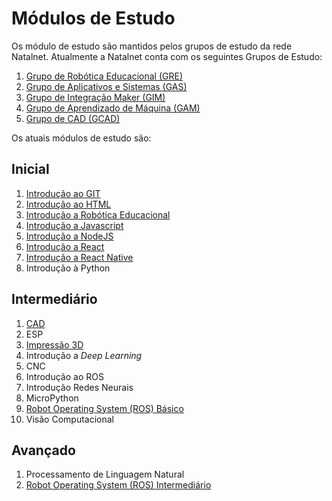 # Módulos de Estudo

Os módulo de estudo são mantidos pelos grupos de estudo da rede Natalnet.
Atualmente a Natalnet conta com os seguintes Grupos de Estudo:

1. [Grupo de Robótica Educacional (GRE)](https://github.com/Natalnet/GRE)
1. [Grupo de Aplicativos e Sistemas (GAS)](https://github.com/Natalnet/GAS)
1. [Grupo de Integração Maker (GIM)](https://github.com/Natalnet/GIM)
1. [Grupo de Aprendizado de Máquina (GAM)](https://github.com/Natalnet/GAM)
1. [Grupo de CAD (GCAD)](https://github.com/Natalnet/GCAD)

Os atuais módulos de estudo são: 

## Inicial
1. [Introdução ao GIT](IntroducaoAoGit/)
1. [Introdução ao HTML](IntroducaoAoHTML/)
1. [Introdução a Robótica Educacional](IntroducaoARoboticaEducacional/)
1. [Introdução a Javascript](IntroducaoAJavascript/)
1. [Introdução a NodeJS](IntroducaoANodeJS/)
1. [Introdução a React](IntroducaoAReact/)
1. [Introdução a React Native](IntroducaoAReactNative/)
1. Introdução à Python



## Intermediário
1. [CAD](https://github.com/Natalnet/ModulosDeEstudo/tree/master/CAD)
1. ESP 
1. [Impressão 3D](https://github.com/Natalnet/ModulosDeEstudo/tree/master/Impressao3D) 
1. Introdução a _Deep Learning_
1. CNC
1. Introdução ao ROS 
1. Introdução Redes Neurais
1. MicroPython 
1. [Robot Operating System (ROS) Básico](ROS/Basico)
1. Visão Computacional 



## Avançado
1. Processamento de Linguagem Natural 
1. [Robot Operating System (ROS) Intermediário](ROS/Intermediario)
